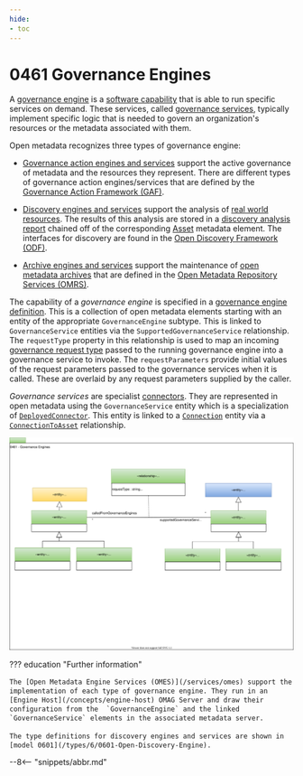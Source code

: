 ```yaml
---
hide:
- toc
---
```


<!-- SPDX-License-Identifier: CC-BY-4.0 -->
<!-- Copyright Contributors to the ODPi Egeria project. -->

# 0461 Governance Engines

A [governance engine](/concepts/governance-engine) is a [software capability](/types/0/0042-Software-Capabilities) that is able to run specific services on demand.  These services, called [governance services](/concepts/governance-service), typically implement specific logic that is needed to govern an organization's resources or the metadata associated with them.

Open metadata recognizes three types of governance engine:

* [Governance action engines and services](/guides/developer/governance-action-services/overview) support the active governance of metadata and the resources they represent.  There are different types of governance action engines/services that are defined by the [Governance Action Framework (GAF)](/frameworks/gaf/overview).

* [Discovery engines and services]() support the analysis of [real world resources](/concepts/resource).  The results of this analysis are stored in a [discovery analysis report](/types/6/0605-Open-Discovery-Analysis-Reports) chained off of the corresponding [Asset](/types/0/0010-Base-Model#asset) metadata element. The interfaces for discovery are found in the  [Open Discovery Framework (ODF)](/frameworks/odf/overview).

* [Archive engines and services](/guides/developer/archive-services/overview) support the maintenance of [open metadata archives](/concepts/open-metadata-archive) that are defined in the [Open Metadata Repository Services (OMRS)](/services/omrs).

The capability of a *governance engine* is specified in a [governance engine definition](/concepts/governance-engine-definition).  This is a collection of open metadata elements starting with an entity of the appropriate `GovernanceEngine` subtype.  This is linked to `GovernanceService` entities via the `SupportedGovernanceService` relationship.  The `requestType` property in this relationship is used to map an incoming [governance request type](/concepts/governance-request-type) passed to the running governance engine into a governance service to invoke.  The `requestParameters` provide initial values of the request parameters passed to the governance services when it is called.  These are overlaid by any request parameters supplied by the caller.

*Governance services* are specialist [connectors](/concepts/connector).  They are represented in open metadata using the `GovernanceService` entity which is a specialization of [`DeployedConnector`](/types/2/0215-Software-Components).  This entity is linked to a [`Connection`](/types/2/0201-Connectors-and-Connections) entity via a [`ConnectionToAsset`](/types/2/0205-Connection-Linkage) relationship.

![UML](0461-Governance-Engines.svg)

??? education "Further information"

    The [Open Metadata Engine Services (OMES)](/services/omes) support the implementation of each type of governance engine. They run in an [Engine Host](/concepts/engine-host) OMAG Server and draw their configuration from the  `GovernanceEngine` and the linked `GovernanceService` elements in the associated metadata server.
    
    The type definitions for discovery engines and services are shown in [model 0601](/types/6/0601-Open-Discovery-Engine).

--8<-- "snippets/abbr.md"